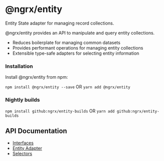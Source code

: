 # @ngrx/entity

Entity State adapter for managing record collections.

@ngrx/entity provides an API to manipulate and query entity collections.

- Reduces boilerplate for managing common datasets
- Provides performant operations for managing entity collections
- Extensible type-safe adapters for selecting entity information

### Installation
Install @ngrx/entity from npm:

`npm install @ngrx/entity --save` OR `yarn add @ngrx/entity`


### Nightly builds

`npm install github:ngrx/entity-builds` OR `yarn add github:ngrx/entity-builds`

## API Documentation
- [Interfaces](./interfaces.md)
- [Entity Adapter](./adapter.md)
- [Selectors]('./adapter.md#entity-selectors)
